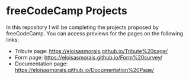 # freeCodeCamp Projects 

In this repository I will be completing the projects proposed by freeCodeCamp. 
You can access previews for the pages on the following links: 

* Tribute page: https://eloisasmorais.github.io/Tribute%20page/
* Form page: https://eloisasmorais.github.io/Form%20survey/ 
* Documentation page: https://eloisasmorais.github.io/Documentation%20Page/
